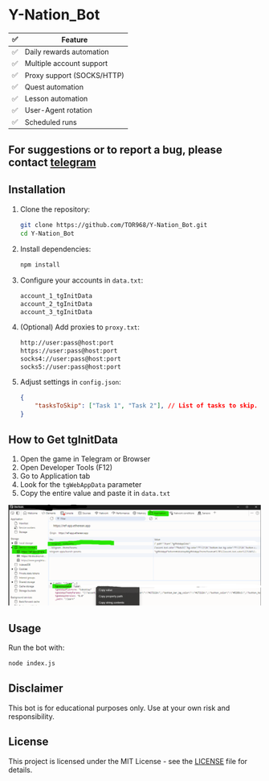 # Y-Nation_Bot

| ✅  | Feature                     |
| --- | --------------------------- |
| ✅  | Daily rewards automation    |
| ✅  | Multiple account support    |
| ✅  | Proxy support (SOCKS/HTTP)  |
| ✅  | Quest automation            |
| ✅  | Lesson automation           |
| ✅  | User-Agent rotation         |
| ✅  | Scheduled runs              |

## For suggestions or to report a bug, please contact [telegram](https://t.me/tor_dev)

## Installation

1. Clone the repository:
    ```bash
    git clone https://github.com/TOR968/Y-Nation_Bot.git
    cd Y-Nation_Bot
    ```

2. Install dependencies:
    ```bash
    npm install
    ```

3. Configure your accounts in `data.txt`:
    ```
    account_1_tgInitData
    account_2_tgInitData
    account_3_tgInitData
    ```

4. (Optional) Add proxies to `proxy.txt`:
    ```
    http://user:pass@host:port
    https://user:pass@host:port
    socks4://user:pass@host:port
    socks5://user:pass@host:port
    ```

5. Adjust settings in `config.json`:
    ```json
    {
        "tasksToSkip": ["Task 1", "Task 2"], // List of tasks to skip. Tasks that can only be performed manually
    }
    ```

## How to Get tgInitData

1. Open the game in Telegram or Browser
2. Open Developer Tools (F12)
3. Go to Application tab
4. Look for the `tgWebAppData` parameter
5. Copy the entire value and paste it in `data.txt`

![How to get tgInitData](./img/initParams.png)

## Usage

Run the bot with:
```bash
node index.js
```

## Disclaimer

This bot is for educational purposes only. Use at your own risk and responsibility.

## License

This project is licensed under the MIT License - see the [LICENSE](LICENSE) file for details.

